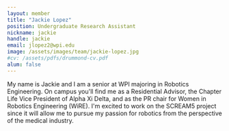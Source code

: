 ```yaml
---
layout: member
title: "Jackie Lopez"
position: Undergraduate Research Assistant
nickname: jackie
handle: jackie
email: jlopez2@wpi.edu
image: /assets/images/team/jackie-lopez.jpg
#cv: /assets/pdfs/drummond-cv.pdf
alum: false
---
```

My name is Jackie and I am a senior at WPI majoring in Robotics Engineering. On campus you'll find me as a Residential Advisor, the Chapter Life Vice President of Alpha Xi Delta, and as the PR chair for Women in Robotics Engineering (WiRE). I'm excited to work on the SCREAM5 project since it will allow me to pursue my passion for robotics from the perspective of the medical industry.
